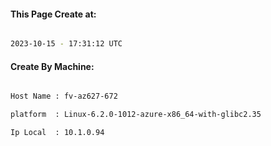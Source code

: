 
   
#### This Page Create at:

```bash

2023-10-15 - 17:31:12 UTC

```

#### Create By Machine:

```bash

Host Name : fv-az627-672

platform  : Linux-6.2.0-1012-azure-x86_64-with-glibc2.35

Ip Local  : 10.1.0.94

```

